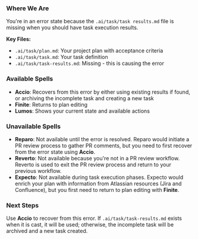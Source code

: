 ### Where We Are
You're in an error state because the `.ai/task/task results.md` file is missing when you should have task execution results.

**Key Files:**
- `.ai/task/plan.md`: Your project plan with acceptance criteria
- `.ai/task/task.md`: Your task definition
- `.ai/task/task-results.md`: Missing - this is causing the error

### Available Spells
- **Accio**: Recovers from this error by either using existing results if found, or archiving the incomplete task and creating a new task
- **Finite**: Returns to plan editing
- **Lumos**: Shows your current state and available actions

### Unavailable Spells
- **Reparo**: Not available until the error is resolved. Reparo would initiate a PR review process to gather PR comments, but you need to first recover from the error state using **Accio**.
- **Reverto**: Not available because you're not in a PR review workflow. Reverto is used to exit the PR review process and return to your previous workflow.
- **Expecto**: Not available during task execution phases. Expecto would enrich your plan with information from Atlassian resources (Jira and Confluence), but you first need to return to plan editing with **Finite**.

### Next Steps
Use **Accio** to recover from this error. If `.ai/task/task-results.md` exists when it is cast, it will be used; otherwise, the incomplete task will be archived and a new task created.